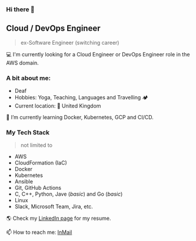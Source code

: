 ### Hi there 👋
## Cloud / DevOps Engineer
> ex-Software Engineer (switching career)

💻 I'm currently looking for a Cloud Engineer or DevOps Engineer role in the AWS domain.

### A bit about me:
- Deaf
- Hobbies: Yoga, Teaching, Languages and Travelling 🏕
- Current location: 📍 United Kingdom

🌱 I’m currently learning Docker, Kubernetes, GCP and CI/CD.

### My Tech Stack
> not limited to
- AWS
- CloudFormation (IaC)
- Docker
- Kubernetes
- Ansible
- Git, GitHub Actions
- C, C++, Python, Jave (_basic_) and Go (_basic_)
- Linux 
- Slack, Microsoft Team, Jira, etc.



🌎 Check my [LinkedIn page](https://linkedin.com/in/anastasiia-gubska) for my resume.

📫 How to reach me: [InMail](https://linkedin.com/in/anastasiia-gubska)
<!--
**ng-n/ng-n** is a ✨ _special_ ✨ repository because its `README.md` (this file) appears on your GitHub profile.

Here are some ideas to get you started:

- 🔭 I’m currently working on ...
- 
- 👯 I’m looking to collaborate on ...
- 🤔 I’m looking for help with ...
- 💬 Ask me about ...
- 📫 How to reach me: ...
- 😄 Pronouns: ...
- ⚡ Fun fact: ...
-->

